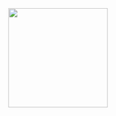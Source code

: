 <div id="header" align="center">
  <img src="https://media.giphy.com/media/O5MMKTXFyO98Y/giphy.gif" width="200"/>
</div>
